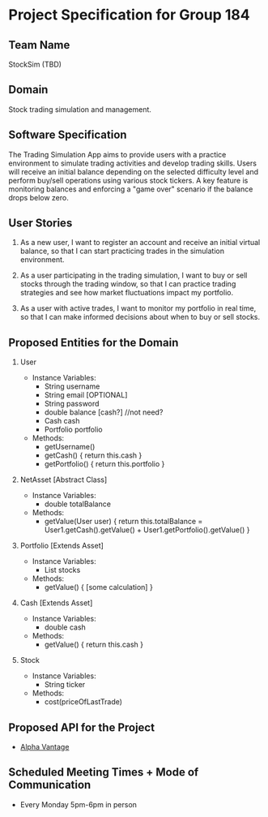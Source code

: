 # Project Specification for Group 184

## Team Name

StockSim (TBD)

## Domain

Stock trading simulation and management.

## Software Specification

The Trading Simulation App aims to provide users with a practice environment to simulate trading activities and develop trading skills. Users will receive an initial balance depending on the selected difficulty level and perform buy/sell operations using various stock tickers. A key feature is monitoring balances and enforcing a "game over" scenario if the balance drops below zero.

## User Stories

1. As a new user,
I want to register an account and receive an initial virtual balance,
so that I can start practicing trades in the simulation environment.

2. As a user participating in the trading simulation,
I want to buy or sell stocks through the trading window,
so that I can practice trading strategies and see how market fluctuations impact my portfolio.

3. As a user with active trades,
I want to monitor my portfolio in real time,
so that I can make informed decisions about when to buy or sell stocks.

## Proposed Entities for the Domain

1. User
   - Instance Variables:
     - String username
     - String email [OPTIONAL] 
     - String password 
     - double balance [cash?] //not need?
     - Cash cash
     - Portfolio portfolio
   - Methods:
     - getUsername()
     - getCash() { return this.cash }
     - getPortfolio() { return this.portfolio }

2. NetAsset [Abstract Class]
   - Instance Variables:
     - double totalBalance
   - Methods:
     - getValue(User user) { return this.totalBalance = User1.getCash().getValue() + User1.getPortfolio().getValue() }

2. Portfolio [Extends Asset]
   - Instance Variables:
     - List<Stock> stocks
   - Methods:
     - getValue() { [some calculation] }

3. Cash [Extends Asset]
   - Instance Variables:
     - double cash
   - Methods:
     - getValue() { return this.cash }

3. Stock
   - Instance Variables:
     - String ticker
   - Methods:
     - cost(priceOfLastTrade)


## Proposed API for the Project

- [Alpha Vantage](https://www.alphavantage.co/)

## Scheduled Meeting Times + Mode of Communication

- Every Monday 5pm-6pm in person
